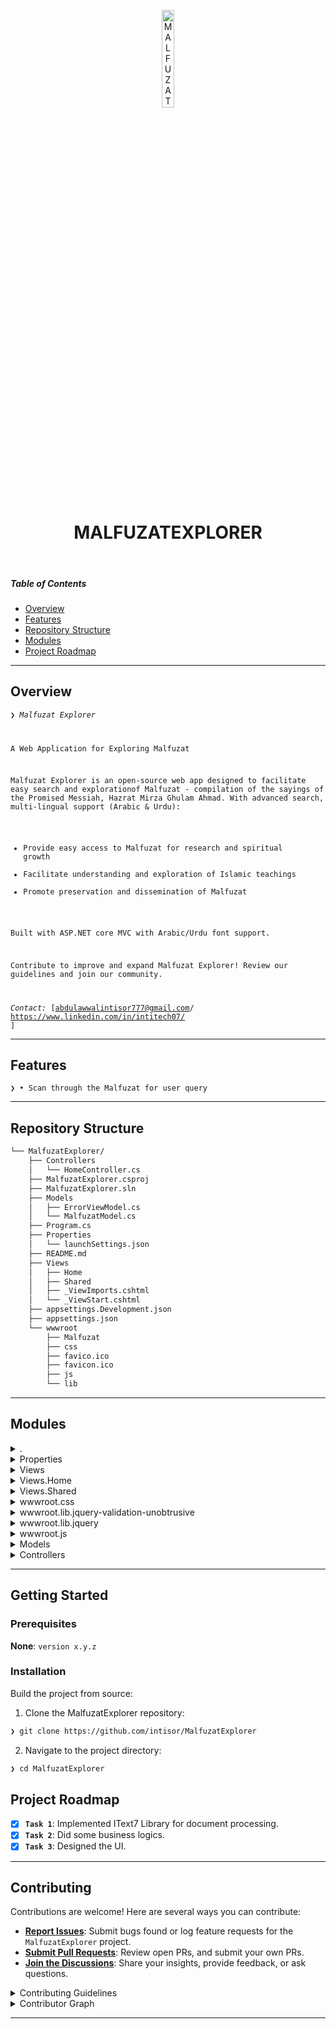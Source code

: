 <p align="center">
  <img src="https://img.icons8.com/?size=512&id=55494&format=png" width="20%" alt="MALFUZATEXPLORER-logo">
</p>
<p align="center">
    <h1 align="center">MALFUZATEXPLORER</h1>
</p>
<p align="center">
	
</p>

<br>

#####  Table of Contents

- [ Overview](#-overview)
- [ Features](#-features)
- [ Repository Structure](#-repository-structure)
- [ Modules](#-modules)
- [ Project Roadmap](#-project-roadmap)

---

##  Overview

<code>❯ *Malfuzat Explorer*

A Web Application for Exploring Malfuzat

Malfuzat Explorer is an open-source web app designed to facilitate easy search and explorationof Malfuzat - compilation of the sayings of the Promised Messiah, Hazrat Mirza Ghulam Ahmad. With advanced search, multi-lingual support (Arabic & Urdu):

- Provide easy access to Malfuzat for research and spiritual growth
- Facilitate understanding and exploration of Islamic teachings
- Promote preservation and dissemination of Malfuzat

Built with ASP.NET core MVC with Arabic/Urdu font support.

Contribute to improve and expand Malfuzat Explorer! Review our guidelines and join our community.

*Contact:* [abdulawwalintisor777@gmail.com/ https://www.linkedin.com/in/intitech07/ ]</code>

---

##  Features

<code>❯ • Scan through the Malfuzat for user query</code>

---

##  Repository Structure

```sh
└── MalfuzatExplorer/
    ├── Controllers
    │   └── HomeController.cs
    ├── MalfuzatExplorer.csproj
    ├── MalfuzatExplorer.sln
    ├── Models
    │   ├── ErrorViewModel.cs
    │   └── MalfuzatModel.cs
    ├── Program.cs
    ├── Properties
    │   └── launchSettings.json
    ├── README.md
    ├── Views
    │   ├── Home
    │   ├── Shared
    │   ├── _ViewImports.cshtml
    │   └── _ViewStart.cshtml
    ├── appsettings.Development.json
    ├── appsettings.json
    └── wwwroot
        ├── Malfuzat
        ├── css
        ├── favico.ico
        ├── favicon.ico
        ├── js
        └── lib
```

---

##  Modules

<details closed><summary>.</summary>

| File | Summary |
| --- | --- |
| [appsettings.json](https://github.com/intisor/MalfuzatExplorer/blob/main/appsettings.json) | <code>❯ REPLACE-ME</code> |
| [MalfuzatExplorer.csproj](https://github.com/intisor/MalfuzatExplorer/blob/main/MalfuzatExplorer.csproj) | <code>❯ REPLACE-ME</code> |
| [appsettings.Development.json](https://github.com/intisor/MalfuzatExplorer/blob/main/appsettings.Development.json) | <code>❯ REPLACE-ME</code> |
| [MalfuzatExplorer.sln](https://github.com/intisor/MalfuzatExplorer/blob/main/MalfuzatExplorer.sln) | <code>❯ REPLACE-ME</code> |
| [Program.cs](https://github.com/intisor/MalfuzatExplorer/blob/main/Program.cs) | <code>❯ REPLACE-ME</code> |

</details>

<details closed><summary>Properties</summary>

| File | Summary |
| --- | --- |
| [launchSettings.json](https://github.com/intisor/MalfuzatExplorer/blob/main/Properties/launchSettings.json) | <code>❯ REPLACE-ME</code> |

</details>

<details closed><summary>Views</summary>

| File | Summary |
| --- | --- |
| [_ViewImports.cshtml](https://github.com/intisor/MalfuzatExplorer/blob/main/Views/_ViewImports.cshtml) | <code>❯ REPLACE-ME</code> |
| [_ViewStart.cshtml](https://github.com/intisor/MalfuzatExplorer/blob/main/Views/_ViewStart.cshtml) | <code>❯ REPLACE-ME</code> |

</details>

<details closed><summary>Views.Home</summary>

| File | Summary |
| --- | --- |
| [Privacy.cshtml](https://github.com/intisor/MalfuzatExplorer/blob/main/Views/Home/Privacy.cshtml) | <code>❯ REPLACE-ME</code> |
| [Index.cshtml](https://github.com/intisor/MalfuzatExplorer/blob/main/Views/Home/Index.cshtml) | <code>❯ REPLACE-ME</code> |

</details>

<details closed><summary>Views.Shared</summary>

| File | Summary |
| --- | --- |
| [Error.cshtml](https://github.com/intisor/MalfuzatExplorer/blob/main/Views/Shared/Error.cshtml) | <code>❯ REPLACE-ME</code> |
| [_ValidationScriptsPartial.cshtml](https://github.com/intisor/MalfuzatExplorer/blob/main/Views/Shared/_ValidationScriptsPartial.cshtml) | <code>❯ REPLACE-ME</code> |
| [_Layout.cshtml](https://github.com/intisor/MalfuzatExplorer/blob/main/Views/Shared/_Layout.cshtml) | <code>❯ REPLACE-ME</code> |
| [_Layout.cshtml.css](https://github.com/intisor/MalfuzatExplorer/blob/main/Views/Shared/_Layout.cshtml.css) | <code>❯ REPLACE-ME</code> |

</details>

<details closed><summary>wwwroot.css</summary>

| File | Summary |
| --- | --- |
| [site.css](https://github.com/intisor/MalfuzatExplorer/blob/main/wwwroot/css/site.css) | <code>❯ REPLACE-ME</code> |

</details>

<details closed><summary>wwwroot.lib.jquery-validation-unobtrusive</summary>

| File | Summary |
| --- | --- |
| [LICENSE.txt](https://github.com/intisor/MalfuzatExplorer/blob/main/wwwroot/lib/jquery-validation-unobtrusive/LICENSE.txt) | <code>❯ REPLACE-ME</code> |
| [jquery.validate.unobtrusive.js](https://github.com/intisor/MalfuzatExplorer/blob/main/wwwroot/lib/jquery-validation-unobtrusive/jquery.validate.unobtrusive.js) | <code>❯ REPLACE-ME</code> |
| [jquery.validate.unobtrusive.min.js](https://github.com/intisor/MalfuzatExplorer/blob/main/wwwroot/lib/jquery-validation-unobtrusive/jquery.validate.unobtrusive.min.js) | <code>❯ REPLACE-ME</code> |

</details>

<details closed><summary>wwwroot.lib.jquery</summary>

| File | Summary |
| --- | --- |
| [LICENSE.txt](https://github.com/intisor/MalfuzatExplorer/blob/main/wwwroot/lib/jquery/LICENSE.txt) | <code>❯ REPLACE-ME</code> |

</details>

<details closed><summary>wwwroot.js</summary>

| File | Summary |
| --- | --- |
| [site.js](https://github.com/intisor/MalfuzatExplorer/blob/main/wwwroot/js/site.js) | <code>❯ REPLACE-ME</code> |

</details>

<details closed><summary>Models</summary>

| File | Summary |
| --- | --- |
| [ErrorViewModel.cs](https://github.com/intisor/MalfuzatExplorer/blob/main/Models/ErrorViewModel.cs) | <code>❯ REPLACE-ME</code> |
| [MalfuzatModel.cs](https://github.com/intisor/MalfuzatExplorer/blob/main/Models/MalfuzatModel.cs) | <code>❯ REPLACE-ME</code> |

</details>

<details closed><summary>Controllers</summary>

| File | Summary |
| --- | --- |
| [HomeController.cs](https://github.com/intisor/MalfuzatExplorer/blob/main/Controllers/HomeController.cs) | <code>❯ REPLACE-ME</code> |

</details>

---

##  Getting Started

###  Prerequisites

**None**: `version x.y.z`

###  Installation

Build the project from source:

1. Clone the MalfuzatExplorer repository:
```sh
❯ git clone https://github.com/intisor/MalfuzatExplorer
```

2. Navigate to the project directory:
```sh
❯ cd MalfuzatExplorer
```

##  Project Roadmap

- [X] **`Task 1`**: Implemented IText7 Library for document processing.
- [X] **`Task 2`**: Did some business logics.
- [X] **`Task 3`**: Designed the UI.

---

##  Contributing

Contributions are welcome! Here are several ways you can contribute:

- **[Report Issues](https://github.com/intisor/MalfuzatExplorer/issues)**: Submit bugs found or log feature requests for the `MalfuzatExplorer` project.
- **[Submit Pull Requests](https://github.com/intisor/MalfuzatExplorer/blob/main/CONTRIBUTING.md)**: Review open PRs, and submit your own PRs.
- **[Join the Discussions](https://github.com/intisor/MalfuzatExplorer/discussions)**: Share your insights, provide feedback, or ask questions.

<details closed>
<summary>Contributing Guidelines</summary>

1. **Fork the Repository**: Start by forking the project repository to your github account.
2. **Clone Locally**: Clone the forked repository to your local machine using a git client.
   ```sh
   git clone https://github.com/intisor/MalfuzatExplorer
   ```
3. **Create a New Branch**: Always work on a new branch, giving it a descriptive name.
   ```sh
   git checkout -b new-feature-x
   ```
4. **Make Your Changes**: Develop and test your changes locally.
5. **Commit Your Changes**: Commit with a clear message describing your updates.
   ```sh
   git commit -m 'Implemented new feature x.'
   ```
6. **Push to github**: Push the changes to your forked repository.
   ```sh
   git push origin new-feature-x
   ```
7. **Submit a Pull Request**: Create a PR against the original project repository. Clearly describe the changes and their motivations.
8. **Review**: Once your PR is reviewed and approved, it will be merged into the main branch. Congratulations on your contribution!
</details>

<details closed>
<summary>Contributor Graph</summary>
<br>
<p align="left">
   <a href="https://github.com{/intisor/MalfuzatExplorer/}graphs/contributors">
      <img src="https://contrib.rocks/image?repo=intisor/MalfuzatExplorer">
   </a>
</p>
</details>

---
